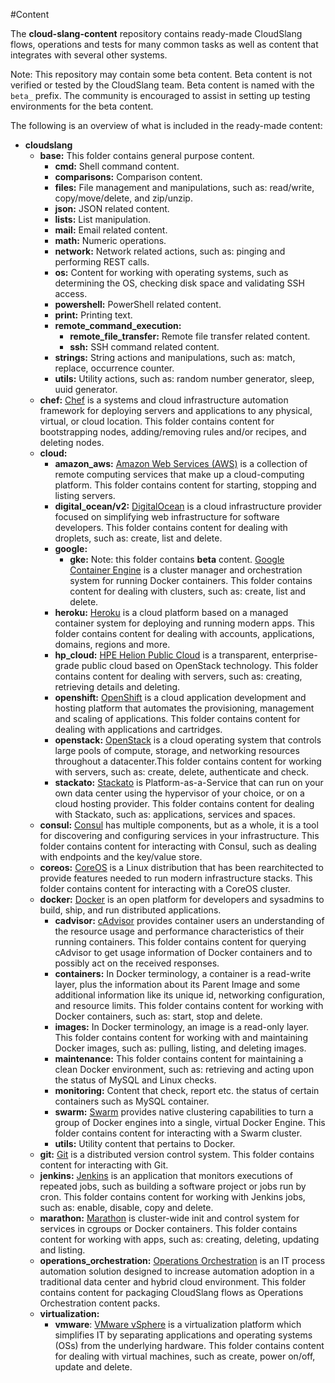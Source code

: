 #Content

The **cloud-slang-content** repository contains ready-made CloudSlang flows,
operations and tests for many common tasks as well as content that integrates
with several other systems.

Note: This repository may contain some beta content. Beta content is not verified
or tested by the CloudSlang team. Beta content is named with the `beta_` prefix.
The community is encouraged to assist in setting up testing environments for the
beta content.  

The following is an overview of what is included in the ready-made content:

+ **cloudslang**
  + **base:** This folder contains general purpose content.
    + **cmd:** Shell command content.
    + **comparisons:** Comparison content.
    + **files:** File management and manipulations, such as: read/write, copy/move/delete, and zip/unzip.
    + **json:** JSON related content.
    + **lists:** List manipulation.
    + **mail:** Email related content.
    + **math:** Numeric operations.
    + **network:** Network related actions, such as: pinging and performing REST calls.
    + **os:** Content for working with operating systems, such as determining the OS, checking disk space and validating SSH access.
    + **powershell:** PowerShell related content.
    + **print:** Printing text.
    + **remote_command_execution:**
      + **remote_file_transfer:** Remote file transfer related content.
      + **ssh:** SSH command related content.
    + **strings:** String actions and manipulations, such as: match, replace, occurrence counter.
    + **utils:** Utility actions, such as: random number generator, sleep, uuid generator.         
  + **chef:** [Chef](https://www.chef.io/) is a systems and cloud infrastructure automation framework for deploying servers and applications to any physical, virtual, or cloud location. This folder contains content for bootstrapping nodes, adding/removing rules and/or recipes, and deleting nodes.
  + **cloud:**
    + **amazon_aws:** [Amazon Web Services (AWS)](https://aws.amazon.com/) is a collection of remote computing services that make up a cloud-computing platform. This folder contains content for starting, stopping and listing servers.
    + **digital_ocean/v2:** [DigitalOcean](https://www.digitalocean.com/) is a cloud infrastructure provider focused on simplifying web infrastructure for software developers. This folder contains content for dealing with droplets, such as: create, list and delete.
    + **google:**
      + **gke:** Note: this folder contains **beta** content. [Google Container Engine](https://cloud.google.com/container-engine/) is a cluster manager and orchestration system for running Docker containers. This folder contains content for dealing with clusters, such as: create, list and delete.
    + **heroku:** [Heroku](https://www.heroku.com/) is a cloud platform based on a managed container system for deploying and running modern apps. This folder contains content for dealing with accounts, applications, domains, regions and more.
    + **hp_cloud:** [HPE Helion Public Cloud](http://www.hpcloud.com/) is a transparent, enterprise-grade public cloud based on OpenStack technology. This folder contains content for dealing with servers, such as: creating, retrieving details and deleting.
    + **openshift:** [OpenShift](https://www.openshift.com/) is a cloud application development and hosting platform that automates the provisioning, management and scaling of applications. This folder contains content for dealing with applications and cartridges.
    + **openstack:** [OpenStack](https://www.openstack.org/) is a cloud operating system that controls large pools of compute, storage, and networking resources throughout a datacenter.This folder contains content for working with servers, such as: create, delete, authenticate and check.  
    + **stackato:** [Stackato](http://docs.stackato.com) is Platform-as-a-Service that can run on your own data center using the hypervisor of your choice, or on a cloud hosting provider. This folder contains content for dealing with Stackato, such as: applications, services and spaces.  
  + **consul:** [Consul](https://consul.io/) has multiple components, but as a whole, it is a tool for discovering and configuring services in your infrastructure. This folder contains content for interacting with Consul, such as dealing with endpoints and the key/value store.
  + **coreos:** [CoreOS](https://coreos.com/) is a Linux distribution that has been rearchitected to provide features needed to run modern infrastructure stacks. This folder contains content for interacting with a CoreOS cluster.
  + **docker:** [Docker](https://www.docker.com/) is an open platform for developers and sysadmins to build, ship, and run distributed applications.
    + **cadvisor:** [cAdvisor](https://github.com/google/cadvisor) provides container users an understanding of the resource usage and performance characteristics of their running containers. This folder contains content for querying cAdvisor to get usage information of Docker containers and to possibly act on the received responses.
    + **containers:** In Docker terminology, a container is a read-write layer, plus the information about its Parent Image and some additional information like its unique id, networking configuration, and resource limits. This folder contains content for working with Docker containers, such as: start, stop and delete.
    + **images:** In Docker terminology, an image is a read-only layer. This folder contains content for working with and maintaining Docker images, such as: pulling, listing, and deleting images.
    + **maintenance:** This folder contains content for maintaining a clean Docker environment, such as: retrieving and acting upon the status of MySQL and Linux checks.
    + **monitoring:** Content that check, report etc. the status of certain containers such as MySQL container.
    + **swarm:** [Swarm](https://www.docker.com/docker-swarm) provides native clustering capabilities to turn a group of Docker engines into a single, virtual Docker Engine. This folder contains content for interacting with a Swarm cluster.
    + **utils:** Utility content that pertains to Docker.
  + **git:** [Git](https://git-scm.com/) is a distributed version control system. This folder contains content for interacting with Git.
  + **jenkins:** [Jenkins](http://jenkins-ci.org/) is an application that monitors executions of repeated jobs, such as building a software project or jobs run by cron. This folder contains content for working with Jenkins jobs, such as: enable,  disable, copy and delete.
  + **marathon:** [Marathon](https://mesosphere.github.io/marathon/) is cluster-wide init and control system for services in cgroups or Docker containers. This folder contains content for working with apps, such as: creating, deleting, updating and listing.
  + **operations_orchestration:** [Operations Orchestration](http://www.hp.com/go/oo) is an IT process automation solution designed to increase automation adoption in a traditional data center and hybrid cloud environment. This folder contains content for packaging CloudSlang flows as Operations Orchestration content packs.
  + **virtualization:**
    + **vmware**: [VMware vSphere](http://www.vmware.com/products/vsphere/) is a virtualization platform which simplifies IT by separating applications and operating systems (OSs) from the underlying hardware. This folder contains content for dealing with virtual machines, such as create, power on/off, update and delete.
